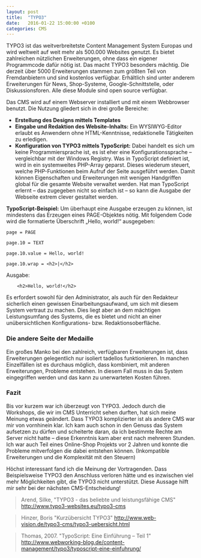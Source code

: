 ```yaml
---
layout: post
title:  "TYPO3"
date:   2016-01-22 15:00:00 +0100
categories: CMS
---
```

TYPO3 ist das weitverbreitetste Content Management System Europas und wird weltweit auf weit mehr als 500.000 Websites genutzt. Es bietet zahlreichen nützlichen Erweiterungen, ohne dass ein eigener Programmcode dafür nötig ist. Das macht TYPO3 besonders mächtig.
Die derzeit über 5000 Erweiterungen stammen zum größten Teil von Fremdanbietern und sind kostenlos verfügbar. Erhältlich sind unter anderem Erweiterungen für News, Shop-Systeme, Google-Schnittstelle, oder Diskussionsforen. Alle diese Module sind open source verfügbar.

Das CMS wird auf einem Webserver installiert und mit einem Webbrowser benutzt. Die Nutzung gliedert sich in drei große Bereiche:

- **Erstellung des Designs mittels Templates**
- **Eingabe und Redaktion des Website-Inhalts:** Ein WYSIWYG-Editor erlaubt es Anwendern ohne HTML-Kenntnisse, redaktionelle Tätigkeiten zu erledigen.
- **Konfiguration von TYPO3 mittels TypoScript:** Dabei handelt es sich um keine Programmiersprache ist, es ist eher eine Konfigurationssprache – vergleichbar mit der Windows Registry. Was in TypoScript definiert ist, wird in ein systemweites PHP-Array geparst. Dieses wiederum steuert, welche PHP-Funktionen beim Aufruf der Seite ausgeführt werden. Damit können Eigenschaften und Erweiterungen mit wenigen Handgriffen global für die gesamte Website verwaltet werden.
Hat man TypoScript erlernt – das zugegeben nicht so einfach ist – so kann die Ausgabe der Webseite extrem clever gestaltet werden.

**TypoScript-Beispiel:** Um überhaupt eine Ausgabe erzeugen zu können, ist mindestens das Erzeugen eines PAGE-Objektes nötig. Mit folgendem Code wird die formatierte Überschrift „Hello, world!“ ausgegeben:

```
page = PAGE
```

```
page.10 = TEXT
```

```
page.10.value = Hello, world!
```

```
page.10.wrap = <h2>|</h2>
```

Ausgabe:


```
    <h2>Hello, world!</h2>
```

Es erfordert sowohl für den Administrator, als auch für den Redakteur sicherlich einen gewissen Einarbeitungsaufwand, um sich mit diesem System vertraut zu machen. Dies liegt aber an dem mächtigen Leistungsumfang des Systems, die es bietet und nicht an einer unübersichtlichen Konfigurations- bzw. Redaktionsoberfläche.


### Die andere Seite der Medaille
Ein großes Manko bei den zahlreich, verfügbaren Erweiterungen ist, dass Erweiterungen gelegentlich nur isoliert tadellos funktionieren. In manchen Einzelfällen ist es durchaus möglich, dass kombiniert, mit anderen Erweiterungen, Probleme entstehen. In diesem Fall muss in das System eingegriffen werden und das kann zu unerwarteten Kosten führen.


### Fazit
Bis vor kurzem war ich überzeugt von TYPO3. Jedoch durch die Workshops, die wir im CMS Unterricht sehen durften, hat sich meine Meinung etwas geändert.
Dass TYPO3 komplizierter ist als andere CMS war mir von vornhinein klar. Ich kam auch schon in den Genuss das System aufsetzen zu dürfen und scheiterte daran, da ich bestimmte Rechte am Server nicht hatte – diese Erkenntnis kam aber erst nach mehreren Stunden.
Ich war auch Teil eines Online-Shop Projekts vor 2 Jahren und konnte die Probleme mitverfolgen die dabei entstehen können. (Inkompatible Erweiterungen und die Komplexität mit den Steuern)

Höchst interessant fand ich die Meinung der Vortragenden. Dass Beispielsweise TYPO3 den Anschluss verloren hätte und es inzwischen viel mehr Möglichkeiten gibt, die TYPO3 nicht unterstützt.
Diese Aussage hilft mir sehr bei der nächsten CMS-Entscheidung!



> Arend, Silke, "TYPO3 - das beliebte und leistungsfähige CMS" http://www.typo3-websites.eu/typo3-cms

> Hinzer, Boris "Kurzübersicht TYPO3" http://www.web-vision.de/typo3-cms/typo3-uebersicht.html

> Thomas, 2007. "TypoScript: Eine Einführung – Teil 1" http://www.webworking-blog.de/content-management/typo3/typoscript-eine-einfuhrung/